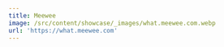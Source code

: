 ```yaml
---
title: Meewee
image: /src/content/showcase/_images/what.meewee.com.webp
url: 'https://what.meewee.com'
---
```



